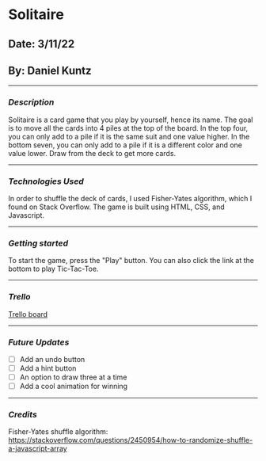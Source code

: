 # Solitaire

## Date: 3/11/22

## By: Daniel Kuntz

---

### **_Description_**

Solitaire is a card game that you play by yourself, hence its name. The goal is to move all the cards into 4 piles at the top of the board. In the top four, you can only add to a pile if it is the same suit and one value higher. In the bottom seven, you can only add to a pile if it is a different color and one value lower. Draw from the deck to get more cards.

---

### **_Technologies Used_**

In order to shuffle the deck of cards, I used Fisher-Yates algorithm, which I found on Stack Overflow. The game is built using HTML, CSS, and Javascript.

---

### **_Getting started_**

To start the game, press the "Play" button. You can also click the link at the bottom to play Tic-Tac-Toe.

---

### **_Trello_**

[Trello board](https://trello.com/b/5zqU0IQS/solitaire)

---

### **_Future Updates_**

- [ ] Add an undo button
- [ ] Add a hint button
- [ ] An option to draw three at a time
- [ ] Add a cool animation for winning

---

### **_Credits_**

Fisher-Yates shuffle algorithm: https://stackoverflow.com/questions/2450954/how-to-randomize-shuffle-a-javascript-array
